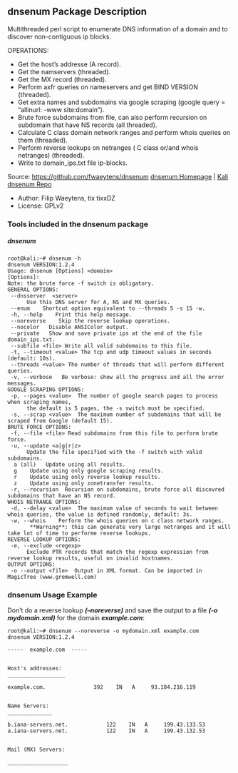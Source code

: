 ## dnsenum Package Description

Multithreaded perl script to enumerate DNS information of a domain and to discover non-contiguous ip blocks.

OPERATIONS:

- Get the host’s addresse (A record).
- Get the namservers (threaded).
- Get the MX record (threaded).
- Perform axfr queries on nameservers and get BIND VERSION (threaded).
- Get extra names and subdomains via google scraping (google query = “allinurl: -www site:domain”).
- Brute force subdomains from file, can also perform recursion on subdomain that have NS records (all threaded).
- Calculate C class domain network ranges and perform whois queries on them (threaded).
- Perform reverse lookups on netranges ( C class or/and whois netranges) (threaded).
- Write to domain_ips.txt file ip-blocks.

Source: https://github.com/fwaeytens/dnsenum
[dnsenum Homepage](https://github.com/fwaeytens/dnsenum) | [Kali dnsenum Repo](https://gitlab.com/kalilinux/packages/dnsenum.git;a=summary)

- Author: Filip Waeytens, tix tixxDZ
- License: GPLv2

### Tools included in the dnsenum package

##### dnsenum

```
root@kali:~# dnsenum -h
dnsenum VERSION:1.2.4
Usage: dnsenum [Options] <domain>
[Options]:
Note: the brute force -f switch is obligatory.
GENERAL OPTIONS:
 --dnsserver  <server>
      Use this DNS server for A, NS and MX queries.
 --enum    Shortcut option equivalent to --threads 5 -s 15 -w.
 -h, --help    Print this help message.
 --noreverse    Skip the reverse lookup operations.
 --nocolor   Disable ANSIColor output.
 --private   Show and save private ips at the end of the file domain_ips.txt.
 --subfile <file> Write all valid subdomains to this file.
 -t, --timeout <value> The tcp and udp timeout values in seconds (default: 10s).
 --threads <value> The number of threads that will perform different queries.
 -v, --verbose   Be verbose: show all the progress and all the error messages.
GOOGLE SCRAPING OPTIONS:
 -p, --pages <value>  The number of google search pages to process when scraping names,
      the default is 5 pages, the -s switch must be specified.
 -s, --scrap <value>  The maximum number of subdomains that will be scraped from Google (default 15).
BRUTE FORCE OPTIONS:
 -f, --file <file> Read subdomains from this file to perform brute force.
 -u, --update <a|g|r|z>
      Update the file specified with the -f switch with valid subdomains.
  a (all)   Update using all results.
  g    Update using only google scraping results.
  r    Update using only reverse lookup results.
  z    Update using only zonetransfer results.
 -r, --recursion  Recursion on subdomains, brute force all discovred subdomains that have an NS record.
WHOIS NETRANGE OPTIONS:
 -d, --delay <value>  The maximum value of seconds to wait between whois queries, the value is defined randomly, default: 3s.
 -w, --whois    Perform the whois queries on c class network ranges.
       **Warning**: this can generate very large netranges and it will take lot of time to performe reverse lookups.
REVERSE LOOKUP OPTIONS:
 -e, --exclude <regexp>
      Exclude PTR records that match the regexp expression from reverse lookup results, useful on invalid hostnames.
OUTPUT OPTIONS:
 -o --output <file>  Output in XML format. Can be imported in MagicTree (www.gremwell.com)
```

### dnsenum Usage Example

Don’t do a reverse lookup ***(–noreverse)*** and save the output to a file ***(-o mydomain.xml)*** for the domain ***example.com***:

```
root@kali:~# dnsenum --noreverse -o mydomain.xml example.com
dnsenum VERSION:1.2.4

-----  example.com  -----


Host's addresses:
__________________

example.com.               392    IN   A     93.184.216.119


Name Servers:
______________

b.iana-servers.net.            122    IN   A     199.43.133.53
a.iana-servers.net.            122    IN   A     199.43.132.53


Mail (MX) Servers:

___________________
```